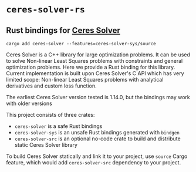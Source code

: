 # `ceres-solver-rs`
## Rust bindings for [Ceres Solver](http://ceres-solver.org)

```shell
cargo add ceres-solver --features=ceres-solver-sys/source
```

Ceres Solver is a C++ library for large optimization problems.
It can be used to solve Non-linear Least Squares problems with constraints and general optimization problems.
Here we provide a Rust binding for this library.
Current implementation is built upon Ceres Solver's C API which has very limited scope:
Non-linear Least Squares problems with analytical derivatives and custom loss function.

The earliest Ceres Solver version tested is 1.14.0, but the bindings may work with older versions

This project consists of three crates:
- `ceres-solver` is a safe Rust bindings
- `ceres-solver-sys` is an unsafe Rust bindings generated with `bindgen`
- `ceres-solver-src` is an optional no-code crate to build and distribute static Ceres Solver library
 
To build Ceres Solver statically and link it to your project, use `source` Cargo feature, which would add `ceres-solver-src` dependency to your project.